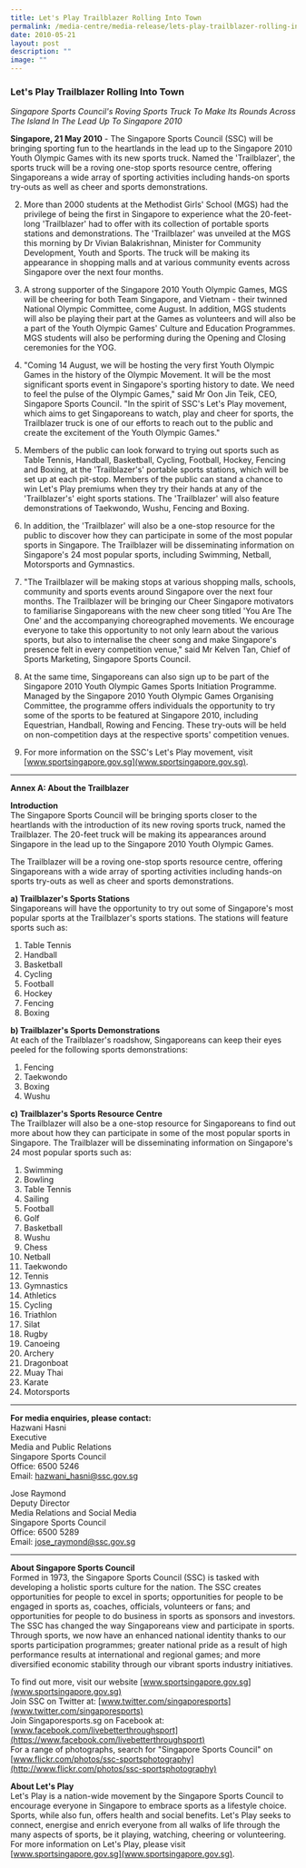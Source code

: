 ```yaml
---
title: Let's Play Trailblazer Rolling Into Town
permalink: /media-centre/media-release/lets-play-trailblazer-rolling-into-town/
date: 2010-05-21
layout: post
description: ""
image: ""
---
```

### **Let's Play Trailblazer Rolling Into Town**

_Singapore Sports Council's Roving Sports Truck To Make Its Rounds Across The Island In The Lead Up To Singapore 2010_

**Singapore, 21 May 2010** - The Singapore Sports Council (SSC) will be bringing sporting fun to the heartlands in the lead up to the Singapore 2010 Youth Olympic Games with its new sports truck. Named the 'Trailblazer', the sports truck will be a roving one-stop sports resource centre, offering Singaporeans a wide array of sporting activities including hands-on sports try-outs as well as cheer and sports demonstrations.

2. More than 2000 students at the Methodist Girls' School (MGS) had the privilege of being the first in Singapore to experience what the 20-feet-long 'Trailblazer' had to offer with its collection of portable sports stations and demonstrations. The 'Trailblazer' was unveiled at the MGS this morning by Dr Vivian Balakrishnan, Minister for Community Development, Youth and Sports. The truck will be making its appearance in shopping malls and at various community events across Singapore over the next four months.

3. A strong supporter of the Singapore 2010 Youth Olympic Games, MGS will be cheering for both Team Singapore, and Vietnam - their twinned National Olympic Committee, come August. In addition, MGS students will also be playing their part at the Games as volunteers and will also be a part of the Youth Olympic Games' Culture and Education Programmes. MGS students will also be performing during the Opening and Closing ceremonies for the YOG.

4. "Coming 14 August, we will be hosting the very first Youth Olympic Games in the history of the Olympic Movement. It will be the most significant sports event in Singapore's sporting history to date. We need to feel the pulse of the Olympic Games," said Mr Oon Jin Teik, CEO, Singapore Sports Council. "In the spirit of SSC's Let's Play movement, which aims to get Singaporeans to watch, play and cheer for sports, the Trailblazer truck is one of our efforts to reach out to the public and create the excitement of the Youth Olympic Games."

5. Members of the public can look forward to trying out sports such as Table Tennis, Handball, Basketball, Cycling, Football, Hockey, Fencing and Boxing, at the 'Trailblazer's' portable sports stations, which will be set up at each pit-stop. Members of the public can stand a chance to win Let's Play premiums when they try their hands at any of the 'Trailblazer's' eight sports stations. The 'Trailblazer' will also feature demonstrations of Taekwondo, Wushu, Fencing and Boxing.

6. In addition, the 'Trailblazer' will also be a one-stop resource for the public to discover how they can participate in some of the most popular sports in Singapore. The Trailblazer will be disseminating information on Singapore's 24 most popular sports, including Swimming, Netball, Motorsports and Gymnastics.

7. "The Trailblazer will be making stops at various shopping malls, schools, community and sports events around Singapore over the next four months. The Trailblazer will be bringing our Cheer Singapore motivators to familiarise Singaporeans with the new cheer song titled 'You Are The One' and the accompanying choreographed movements. We encourage everyone to take this opportunity to not only learn about the various sports, but also to internalise the cheer song and make Singapore's presence felt in every competition venue," said Mr Kelven Tan, Chief of Sports Marketing, Singapore Sports Council.

8. At the same time, Singaporeans can also sign up to be part of the Singapore 2010 Youth Olympic Games Sports Initiation Programme. Managed by the Singapore 2010 Youth Olympic Games Organising Committee, the programme offers individuals the opportunity to try some of the sports to be featured at Singapore 2010, including Equestrian, Handball, Rowing and Fencing. These try-outs will be held on non-competition days at the respective sports' competition venues.

9. For more information on the SSC's Let's Play movement, visit [www.sportsingapore.gov.sg](www.sportsingapore.gov.sg).

---


**Annex A: About the Trailblazer**

**Introduction**<br>
The Singapore Sports Council will be bringing sports closer to the heartlands with the introduction of its new roving sports truck, named the Trailblazer. The 20-feet truck will be making its appearances around Singapore in the lead up to the Singapore 2010 Youth Olympic Games.

The Trailblazer will be a roving one-stop sports resource centre, offering Singaporeans with a wide array of sporting activities including hands-on sports try-outs as well as cheer and sports demonstrations.

**a) Trailblazer's Sports Stations**<br>
Singaporeans will have the opportunity to try out some of Singapore's most popular sports at the Trailblazer's sports stations. The stations will feature sports such as:
1) Table Tennis
2) Handball
3) Basketball
4) Cycling
5) Football
6) Hockey
7) Fencing
8) Boxing

**b) Trailblazer's Sports Demonstrations**<br>
At each of the Trailblazer's roadshow, Singaporeans can keep their eyes peeled for the following sports demonstrations:
1) Fencing
2) Taekwondo
3) Boxing
4) Wushu

**c) Trailblazer's Sports Resource Centre**<br>
The Trailblazer will also be a one-stop resource for Singaporeans to find out more about how they can participate in some of the most popular sports in Singapore. The Trailblazer will be disseminating information on Singapore's 24 most popular sports such as:
1) Swimming
2) Bowling
3) Table Tennis
4) Sailing
5) Football
6) Golf
7) Basketball
8) Wushu
9) Chess
10) Netball
11) Taekwondo
12) Tennis
13) Gymnastics
14) Athletics
15) Cycling
16) Triathlon
17) Silat
18) Rugby
19) Canoeing
20) Archery
21) Dragonboat
22) Muay Thai
23) Karate
24) Motorsports

---

**For media enquiries, please contact:**
<br>
Hazwani Hasni<br>
Executive<br>
Media and Public Relations<br>
Singapore Sports Council<br>
Office: 6500 5246<br>
Email: [hazwani_hasni@ssc.gov.sg](mailto:hazwani_hasni@ssc.gov.sg)

Jose Raymond<br>
Deputy Director<br>
Media Relations and Social Media<br>
Singapore Sports Council<br>
Office: 6500 5289<br>
Email: [jose_raymond@ssc.gov.sg](mailto:jose_raymond@ssc.gov.sg)

---

**About Singapore Sports Council**<br>
Formed in 1973, the Singapore Sports Council (SSC) is tasked with developing a holistic sports culture for the nation. The SSC creates opportunities for people to excel in sports; opportunities for people to be engaged in sports as, coaches, officials, volunteers or fans; and opportunities for people to do business in sports as sponsors and investors. The SSC has changed the way Singaporeans view and participate in sports. Through sports, we now have an enhanced national identity thanks to our sports participation programmes; greater national pride as a result of high performance results at international and regional games; and more diversified economic stability through our vibrant sports industry initiatives.

To find out more, visit our website [www.sportsingapore.gov.sg](www.sportsingapore.gov.sg)<br>
Join SSC on Twitter at: [www.twitter.com/singaporesports](www.twitter.com/singaporesports)<br>
Join Singaporesports.sg on Facebook at: [www.facebook.com/livebetterthroughsport](https://www.facebook.com/livebetterthroughsport)<br>
For a range of photographs, search for "Singapore Sports Council" on [www.flickr.com/photos/ssc-sportsphotography](http://www.flickr.com/photos/ssc-sportsphotography)

**About Let's Play**
<br>
Let's Play is a nation-wide movement by the Singapore Sports Council to encourage everyone in Singapore to embrace sports as a lifestyle choice. Sports, while also fun, offers health and social benefits. Let's Play seeks to connect, energise and enrich everyone from all walks of life through the many aspects of sports, be it playing, watching, cheering or volunteering. For more information on Let's Play, please visit [www.sportsingapore.gov.sg](www.sportsingapore.gov.sg).